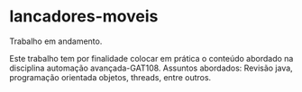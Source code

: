 # lancadores-moveis
Trabalho em andamento.


Este trabalho tem por finalidade colocar em prática o conteúdo abordado na disciplina automação avançada-GAT108. Assuntos abordados: Revisão java, programação orientada objetos, threads, entre outros.
